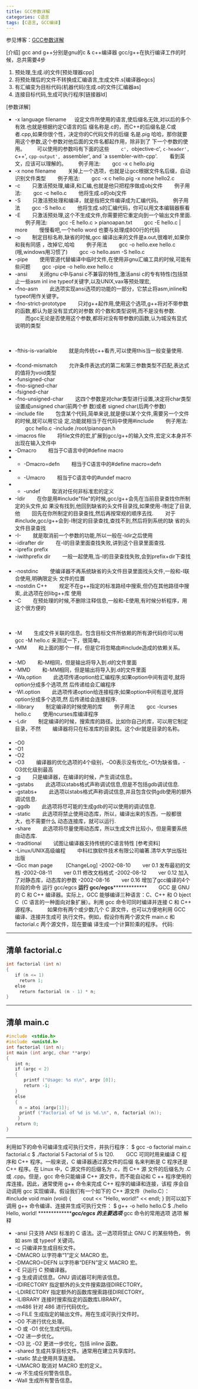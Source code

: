 ```yaml
---
title: GCC参数详解
categories: C语言
tags: [C语言, GCC编译]
---
```

参见博客：[GCC参数详解](http://www.cppblog.com/SEMAN/archive/2005/11/30/1440.html)

[介绍] 
gcc and g++分别是gnu的c & c++编译器 gcc/g++在执行编译工作的时候，总共需要4步 

1. 预处理,生成.i的文件[预处理器cpp] 
2. 将预处理后的文件不转换成汇编语言,生成文件.s[编译器egcs] 
3. 有汇编变为目标代码(机器代码)生成.o的文件[汇编器as] 
4. 连接目标代码,生成可执行程序[链接器ld] 

[参数详解] 
- -x language filename 
　 设定文件所使用的语言,使后缀名无效,对以后的多个有效.也就是根据约定C语言的后 
缀名称是.c的，而C++的后缀名是.C或者.cpp,如果你很个性，决定你的C代码文件的后缀 
名是.pig 哈哈，那你就要用这个参数,这个参数对他后面的文件名都起作用，除非到了 
下一个参数的使用。 
　　可以使用的参数吗有下面的这些 
　　`c', `objective-c', `c-header', `c++', `cpp-output', `assembler', and `a 
ssembler-with-cpp'. 
　　看到英文，应该可以理解的。 
　　例子用法: 
　　gcc -x c hello.pig 
　　 
- -x none filename 
　　关掉上一个选项，也就是让gcc根据文件名后缀，自动识别文件类型 
　　例子用法: 
　　gcc -x c hello.pig -x none hello2.c 
　　 
- -c 
　　只激活预处理,编译,和汇编,也就是他只把程序做成obj文件 
　　例子用法: 
　　gcc -c hello.c 
　　他将生成.o的obj文件 
- -S 
　　只激活预处理和编译，就是指把文件编译成为汇编代码。 
　　例子用法 
　　gcc -S hello.c 
　　他将生成.s的汇编代码，你可以用文本编辑器察看 
- -E 
　　只激活预处理,这个不生成文件,你需要把它重定向到一个输出文件里面. 
　　例子用法: 
　　gcc -E hello.c > pianoapan.txt 
　　gcc -E hello.c | more 
　　慢慢看吧,一个hello word 也要与处理成800行的代码 
- -o 
　　制定目标名称,缺省的时候,gcc 编译出来的文件是a.out,很难听,如果你和我有同感 
，改掉它,哈哈 
　　例子用法 
　　gcc -o hello.exe hello.c (哦,windows用习惯了) 
　　gcc -o hello.asm -S hello.c 
- -pipe 
　　使用管道代替编译中临时文件,在使用非gnu汇编工具的时候,可能有些问题 
　　gcc -pipe -o hello.exe hello.c 
- -ansi 
　　关闭gnu c中与ansi c不兼容的特性,激活ansi c的专有特性(包括禁止一些asm inl 
ine typeof关键字,以及UNIX,vax等预处理宏, 
- -fno-asm 
　　此选项实现ansi选项的功能的一部分，它禁止将asm,inline和typeof用作关键字。 
　　　　 
- -fno-strict-prototype 
　　只对g++起作用,使用这个选项,g++将对不带参数的函数,都认为是没有显式的对参数 
的个数和类型说明,而不是没有参数. 
　　而gcc无论是否使用这个参数,都将对没有带参数的函数,认为城没有显式说明的类型 

　　 
- -fthis-is-varialble 
　　就是向传统c++看齐,可以使用this当一般变量使用. 
　　 
- -fcond-mismatch 
　　允许条件表达式的第二和第三参数类型不匹配,表达式的值将为void类型 
　　 
- -funsigned-char 
- -fno-signed-char 
- -fsigned-char 
- -fno-unsigned-char 
　　这四个参数是对char类型进行设置,决定将char类型设置成unsigned char(前两个参 
数)或者 signed char(后两个参数) 
　　 
- -include file 
　　包含某个代码,简单来说,就是便以某个文件,需要另一个文件的时候,就可以用它设 
定,功能就相当于在代码中使用#include<filename> 
　　例子用法: 
　　gcc hello.c -include /root/pianopan.h 
　　 
- -imacros file 
　　将file文件的宏,扩展到gcc/g++的输入文件,宏定义本身并不出现在输入文件中 
　　 
- -Dmacro 
　　相当于C语言中的#define macro 
　　 
- - -Dmacro=defn 
　　相当于C语言中的#define macro=defn 
　　 
- - -Umacro 
　　相当于C语言中的#undef macro 
- - -undef 
　　取消对任何非标准宏的定义 
　　 
- -Idir 
　　在你是用#include"file"的时候,gcc/g++会先在当前目录查找你所制定的头文件,如 
果没有找到,他回到缺省的头文件目录找,如果使用-I制定了目录,他 
　　回先在你所制定的目录查找,然后再按常规的顺序去找. 
　　对于#include<file>,gcc/g++会到-I制定的目录查找,查找不到,然后将到系统的缺 
省的头文件目录查找 
　　 
- -I- 
　　就是取消前一个参数的功能,所以一般在-Idir之后使用 
　　 
- -idirafter dir 
　　在-I的目录里面查找失败,讲到这个目录里面查找. 
　　 
- -iprefix prefix 
- -iwithprefix dir 
　　一般一起使用,当-I的目录查找失败,会到prefix+dir下查找 
　　 
- -nostdinc 
　　使编译器不再系统缺省的头文件目录里面找头文件,一般和-I联合使用,明确限定头 
文件的位置 
　　 
- -nostdin C++ 
　　规定不在g++指定的标准路经中搜索,但仍在其他路径中搜索,.此选项在创libg++库 
使用 
　　 
- -C 
　　在预处理的时候,不删除注释信息,一般和-E使用,有时候分析程序，用这个很方便的 

　　 
- -M 
　　生成文件关联的信息。包含目标文件所依赖的所有源代码你可以用gcc -M hello.c 
来测试一下，很简单。 
　　 
- -MM 
　　和上面的那个一样，但是它将忽略由#include<file>造成的依赖关系。 
　　 
- -MD 
　　和-M相同，但是输出将导入到.d的文件里面 
　　 
- -MMD 
　　和-MM相同，但是输出将导入到.d的文件里面 
　　 
- -Wa,option 
　　此选项传递option给汇编程序;如果option中间有逗号,就将option分成多个选项,然 
后传递给会汇编程序 
　　 
- -Wl.option 
　　此选项传递option给连接程序;如果option中间有逗号,就将option分成多个选项,然 
后传递给会连接程序. 
　　 
- -llibrary 
　　制定编译的时候使用的库 
　　例子用法 
　　gcc -lcurses hello.c 
　　使用ncurses库编译程序 
　　 
- -Ldir 
　　制定编译的时候，搜索库的路径。比如你自己的库，可以用它制定目录，不然 
　　编译器将只在标准库的目录找。这个dir就是目录的名称。 
　　 
- -O0 
- -O1 
- -O2 
- -O3 
　　编译器的优化选项的4个级别，-O0表示没有优化,-O1为缺省值，-O3优化级别最高　 
　 　　 
- -g 
　　只是编译器，在编译的时候，产生调试信息。 
　　 
- -gstabs 
　　此选项以stabs格式声称调试信息,但是不包括gdb调试信息. 
　　 
- -gstabs+ 
　　此选项以stabs格式声称调试信息,并且包含仅供gdb使用的额外调试信息. 
　　 
- -ggdb 
　　此选项将尽可能的生成gdb的可以使用的调试信息. 
- -static 
　　此选项将禁止使用动态库，所以，编译出来的东西，一般都很大，也不需要什么 
动态连接库，就可以运行. 
- -share 
　　此选项将尽量使用动态库，所以生成文件比较小，但是需要系统由动态库. 
- -traditional 
　　试图让编译器支持传统的C语言特性 
[参考资料] 
- -Linux/UNIX高级编程 
　　中科红旗软件技术有限公司编著.清华大学出版社出版 
- -Gcc man page 
　　 
[ChangeLog] 
-2002-08-10 
　　ver 0.1 发布最初的文档 
-2002-08-11 
　　ver 0.11 修改文档格式 
-2002-08-12 
　　ver 0.12 加入了对静态库，动态库的参数 
-2002-08-16 
　　ver 0.16 增加了gcc编译的4个阶段的命令 
运行 gcc/egcs 
**********运行 gcc/egcs*********************** 
　　GCC 是 GNU 的 C 和 C++ 编译器。实际上，GCC 能够编译三种语言：C、C++ 和 O 
bject C（C 语言的一种面向对象扩展）。利用 gcc 命令可同时编译并连接 C 和 C++ 
源程序。 
　　如果你有两个或少数几个 C 源文件，也可以方便地利用 GCC 编译、连接并生成可 
执行文件。例如，假设你有两个源文件 main.c 和 factorial.c 两个源文件，现在要编 
译生成一个计算阶乘的程序。 
代码: 
----------------------- 
清单 factorial.c 
----------------------- 
```c
int factorial (int n) 
{ 
　　if (n <= 1) 
　　　return 1; 
　　else 
　　　return factorial (n - 1) * n; 
} 
```
----------------------- 
清单 main.c 
----------------------- 
```c
#include　<stdio.h> 
#include　<unistd.h> 
int factorial (int n); 
int main (int argc, char **argv) 
{ 
　　int n; 
　　if (argc < 2) 
　　{ 
　　　　printf ("Usage: %s n\n", argv [0]); 
　　　　return -1; 
　　} 
　　else 
　　{ 
　　　n = atoi (argv[1]); 
　　　printf ("Factorial of %d is %d.\n", n, factorial (n)); 
　　 } 
　　return 0; 
}
``` 
----------------------- 
利用如下的命令可编译生成可执行文件，并执行程序： 
$ gcc -o factorial main.c factorial.c 
$ ./factorial 5 
Factorial of 5 is 120. 
　　GCC 可同时用来编译 C 程序和 C++ 程序。一般来说，C 编译器通过源文件的后缀 
名来判断是 C 程序还是 C++ 程序。在 Linux 中，C 源文件的后缀名为 .c，而 C++ 源 
文件的后缀名为 .C 或 .cpp。但是，gcc 命令只能编译 C++ 源文件，而不能自动和 C 
++ 程序使用的库连接。因此，通常使用 g++ 命令来完成 C++ 程序的编译和连接，该程 
序会自动调用 gcc 实现编译。假设我们有一个如下的 C++ 源文件（hello.C）： 
#include <iostream> 
void main (void) 
{ 
　　cout << "Hello, world!" << endl; 
} 
则可以如下调用 g++ 命令编译、连接并生成可执行文件： 
$ g++ -o hello hello.C 
$ ./hello 
Hello, world! 
**********************gcc/egcs 的主要选项********* 
gcc 命令的常用选项 
选项 解释 
- -ansi 只支持 ANSI 标准的 C 语法。这一选项将禁止 GNU C 的某些特色， 
例如 asm 或 typeof 关键词。 
- -c 只编译并生成目标文件。 
- -DMACRO 以字符串“1”定义 MACRO 宏。 
- -DMACRO=DEFN 以字符串“DEFN”定义 MACRO 宏。 
- -E 只运行 C 预编译器。 
- -g 生成调试信息。GNU 调试器可利用该信息。 
- -IDIRECTORY 指定额外的头文件搜索路径DIRECTORY。 
- -LDIRECTORY 指定额外的函数库搜索路径DIRECTORY。 
- -lLIBRARY 连接时搜索指定的函数库LIBRARY。 
- -m486 针对 486 进行代码优化。 
- -o FILE 生成指定的输出文件。用在生成可执行文件时。 
- -O0 不进行优化处理。 
- -O 或 -O1 优化生成代码。 
- -O2 进一步优化。 
- -O3 比 -O2 更进一步优化，包括 inline 函数。 
- -shared 生成共享目标文件。通常用在建立共享库时。 
- -static 禁止使用共享连接。 
- -UMACRO 取消对 MACRO 宏的定义。 
- -w 不生成任何警告信息。 
- -Wall 生成所有警告信息。
